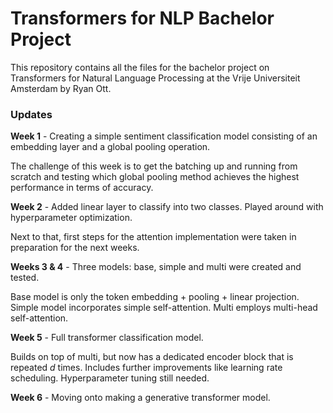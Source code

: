 # Transformers for NLP Bachelor Project

This repository contains all the files for the bachelor project on Transformers for Natural Language Processing at the Vrije Universiteit Amsterdam by Ryan Ott.

### Updates

**Week 1** - Creating a simple sentiment classification model consisting of an embedding layer and a global pooling operation.

The challenge of this week is to get the batching up and running from scratch and testing which global pooling method achieves the highest performance in terms of accuracy.

**Week 2** - Added linear layer to classify into two classes. Played around with hyperparameter optimization.

Next to that, first steps for the attention implementation were taken in preparation for the next weeks.

**Weeks 3 & 4** - Three models: base, simple and multi were created and tested.

Base model is only the token embedding + pooling + linear projection.
Simple model incorporates simple self-attention.
Multi employs multi-head self-attention.

**Week 5** - Full transformer classification model.

Builds on top of multi, but now has a dedicated encoder block that is repeated *d* times. Includes further improvements like learning rate scheduling. Hyperparameter tuning still needed.

**Week 6** - Moving onto making a generative transformer model.